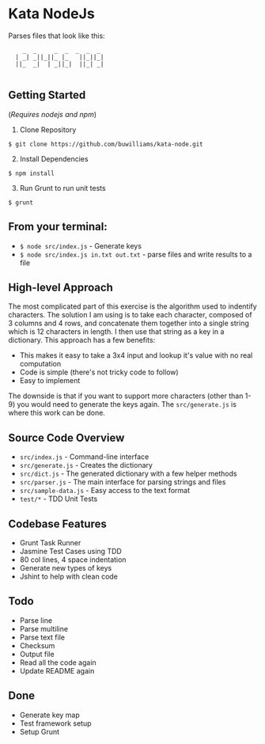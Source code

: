 Kata NodeJs
=========

Parses files that look like this:
```text
    _  _     _  _  _  _  _ 
  | _| _||_||_ |_   ||_||_|
  ||_  _|  | _||_|  ||_| _|
                           
```

Getting Started
----

(_Requires nodejs and npm_)

1. Clone Repository

  `$ git clone https://github.com/buwilliams/kata-node.git`

2. Install Dependencies

  `$ npm install`
  
3. Run Grunt to run unit tests

  `$ grunt`
  
  
From your terminal:
----
  - `$ node src/index.js` - Generate keys
  - `$ node src/index.js in.txt out.txt` - parse files and write results to a file

  
High-level Approach
----

The most complicated part of this exercise is the algorithm used to indentify characters. The solution I am using is to take each character, composed of 3 columns and 4 rows, and concatenate them together into a single string which is 12 characters in length. I then use that string as a key in a dictionary. This approach has a few benefits:

  - This makes it easy to take a 3x4 input and lookup it's value with no real computation
  - Code is simple (there's not tricky code to follow)
  - Easy to implement

The downside is that if you want to support more characters (other than 1-9) you would need to generate the keys again. The `src/generate.js` is where this work can be done.

Source Code Overview
---

- `src/index.js` - Command-line interface
- `src/generate.js` - Creates the dictionary
- `src/dict.js` - The generated dictionary with a few helper methods
- `src/parser.js` - The main interface for parsing strings and files
- `src/sample-data.js` - Easy access to the text format
- `test/*` - TDD Unit Tests

Codebase Features
----

  - Grunt Task Runner
  - Jasmine Test Cases using TDD
  - 80 col lines, 4 space indentation
  - Generate new types of keys
  - Jshint to help with clean code

Todo
----

  - Parse line
  - Parse multiline
  - Parse text file
  - Checksum
  - Output file
  - Read all the code again
  - Update README again

Done
----

  - Generate key map
  - Test framework setup
  - Setup Grunt
